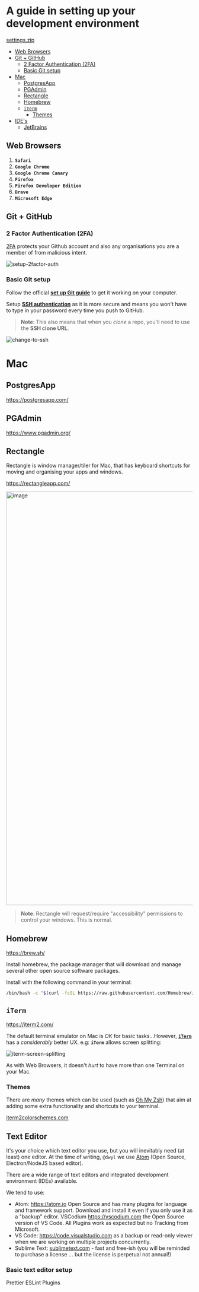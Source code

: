 # A guide in setting up your development environment

[settings.zip](https://github.com/papuadn/development-machine/files/10475860/settings.zip)

- [Web Browsers](#web-browsers)
- [Git + GitHub](#git--github)
  - [2 Factor Authentication (2FA)](#2-factor-authentication-2fa)
  - [Basic Git setup](#basic-git-setup)
- [Mac](#mac-)
  - [PostgresApp](#postgresapp)
  - [PGAdmin](#pgadmin)
  - [Rectangle](#rectangle)
  - [Homebrew](#homebrew)
  - [`iTerm`](#iterm)
    - [Themes](#themes)
- [IDE's](#ides)
  - [JetBrains](jetbrains)

## Web Browsers

1. **`Safari`** 
2. **`Google Chrome`**
3. **`Google Chrome Canary`**
4. **`Firefox`**
5. **`Firefox Developer Edition`**
6. **`Brave`**
7. **`Microsoft Edge`**

## Git + GitHub

### 2 Factor Authentication (2FA)

[2FA](https://help.github.com/en/github/authenticating-to-github/about-two-factor-authentication)
protects your Github account
and also any organisations you are a member of
from malicious intent.

![setup-2factor-auth](https://user-images.githubusercontent.com/4185328/79356313-b16e9f80-7f36-11ea-8645-d0ee1ea36853.png)

### Basic Git setup   

Follow the official [**set up Git guide**](https://help.github.com/articles/set-up-git/) to get it working on your computer.

Setup 
[**SSH authentication**](https://help.github.com/articles/set-up-git/#connecting-over-ssh) as it is more secure and means you won't have to type in your password every time you push to GitHub.

> **Note**: This also means that when you _clone_ a repo, you'll need to use the **SSH clone URL**. 

![change-to-ssh](https://user-images.githubusercontent.com/21698271/45860770-00daf280-bd37-11e8-92f8-34bb1ddf8152.png)

# Mac

## PostgresApp 
https://postgresapp.com/

## PGAdmin
https://www.pgadmin.org/

## Rectangle
Rectangle is window manager/tiler for Mac, that has keyboard shortcuts for moving and organising your apps and windows.

https://rectangleapp.com/

<img width="1115" alt="image" src="https://user-images.githubusercontent.com/194400/180993778-01d42389-9d9c-497c-a469-968e220ec3c7.png">

> **Note**: Rectangle will request/require "accessibility" permissions to control your windows. This is normal.

## Homebrew

https://brew.sh/

Install homebrew, the package manager that will download and manage several other open source software packages.

Install with the following command in your terminal:

```sh
/bin/bash -c "$(curl -fsSL https://raw.githubusercontent.com/Homebrew/install/HEAD/install.sh)"
```

## `iTerm`

https://iterm2.com/

The default terminal emulator on Mac is _OK_ for basic tasks...However, [**`iTerm`**](https://www.iterm2.com/) has a _considerably_ better UX.
e.g: **`iTerm`** allows screen splitting:

![iterm-screen-splitting](https://cloud.githubusercontent.com/assets/4185328/9831158/56d8cb90-5943-11e5-99ec-9fb1a5907f8a.png)

As with Web Browsers, it doesn't _hurt_ to have more than one Terminal on your Mac. 


### Themes

There are _many_ themes which can be used (such as [Oh My Zsh](https://ohmyz.sh/)) that aim at adding some extra functionality and shortcuts to your terminal. 

[iterm2colorschemes.com](https://iterm2colorschemes.com/)

## Text Editor

It's your choice which text editor you use, 
but you will inevitably need (at least) one editor.
At the time of writing, 
`@dwyl` we use 
[Atom](https://atom.io/) 
(Open Source, Electron/NodeJS based editor).

There are a wide range of text editors and integrated development environment (IDEs) available.

We tend to use:

+ Atom: https://atom.io Open Source and has many plugins for language and framework support.
  Download and install it even if you only use it as a "backup" editor.
  VSCodium https://vscodium.com the Open Source version of VS Code. All Plugins work as expected
but no Tracking from Microsoft.
+ VS Code: https://code.visualstudio.com as a backup or read-only viewer when we are working on multiple projects concurrently.
+ Sublime Text: [sublimetext.com](https://www.sublimetext.com) - fast and free-ish 
  (you will be reminded to purchase a license ... but the license is perpetual not annual!)

### Basic text editor setup

Prettier
ESLint
Plugins

